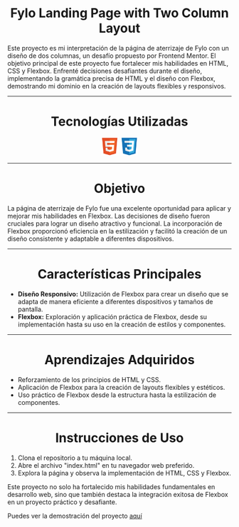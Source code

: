 <h1 align="center">Fylo Landing Page with Two Column Layout</h1>
<p>Este proyecto es mi interpretación de la página de aterrizaje de Fylo con un diseño de dos columnas, un desafío propuesto por Frontend Mentor. El objetivo principal de este proyecto fue fortalecer mis habilidades en HTML, CSS y Flexbox. Enfrenté decisiones desafiantes durante el diseño, implementando la gramática precisa de HTML y el diseño con Flexbox, demostrando mi dominio en la creación de layouts flexibles y responsivos.</p>
<hr>
<h1 align="center">Tecnologías Utilizadas</h1>
<div align="center">
  <img src="https://github.com/devicons/devicon/blob/master/icons/html5/html5-original.svg" alt="HTML5" title="HTML5" width="40px">
  <img src="https://github.com/devicons/devicon/blob/master/icons/css3/css3-original.svg" alt="CSS3" title="CSS3" width="40px">
</div>
<hr>
<h1 align="center">Objetivo</h1>
<p>La página de aterrizaje de Fylo fue una excelente oportunidad para aplicar y mejorar mis habilidades en Flexbox. Las decisiones de diseño fueron cruciales para lograr un diseño atractivo y funcional. La incorporación de Flexbox proporcionó eficiencia en la estilización y facilitó la creación de un diseño consistente y adaptable a diferentes dispositivos.</p>
<hr>
<h1 align="center">Características Principales</h1>
<ul>
  <li><b>Diseño Responsivo:</b> Utilización de Flexbox para crear un diseño que se adapta de manera eficiente a diferentes dispositivos y tamaños de pantalla.</li>
  <li><b>Flexbox:</b> Exploración y aplicación práctica de Flexbox, desde su implementación hasta su uso en la creación de estilos y componentes.</li>
</ul>
<hr>
<h1 align="center">Aprendizajes Adquiridos</h1>
<ul>
  <li>Reforzamiento de los principios de HTML y CSS.</li>
  <li>Aplicación de Flexbox para la creación de layouts flexibles y estéticos.</li>
  <li>Uso práctico de Flexbox desde la estructura hasta la estilización de componentes.</li>
</ul>
<hr>
<h1 align="center">Instrucciones de Uso</h1>
<ol>
  <li>Clona el repositorio a tu máquina local.</li>
  <li>Abre el archivo "index.html" en tu navegador web preferido.</li>
  <li>Explora la página y observa la implementación de HTML, CSS y Flexbox.</li>
</ol>
<p>Este proyecto no solo ha fortalecido mis habilidades fundamentales en desarrollo web, sino que también destaca la integración exitosa de Flexbox en un proyecto práctico y desafiante.</p>
<p>Puedes ver la demostración del proyecto <a href="https://jordanmedinaortiz.github.io/FyloLandingPageWithTwoColumnLayout/">aquí</a></p>
